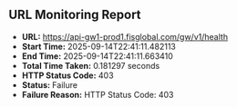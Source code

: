## URL Monitoring Report

- **URL:** https://api-gw1-prod1.fisglobal.com/gw/v1/health
- **Start Time:** 2025-09-14T22:41:11.482113
- **End Time:** 2025-09-14T22:41:11.663410
- **Total Time Taken:** 0.181297 seconds
- **HTTP Status Code:** 403
- **Status:** Failure
- **Failure Reason:** HTTP Status Code: 403
